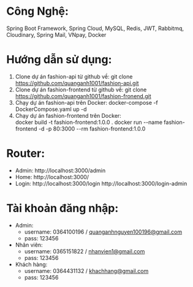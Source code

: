 # Công Nghệ:
 Spring Boot Framework, Spring Cloud, MySQL, Redis, JWT, Rabbitmq, Cloudinary, Spring Mail, VNpay, Docker

# Hướng dẫn sử dụng:
  1. Clone dự án fashion-api từ github về: git clone https://github.com/quanganh1001/fashion-api.git
  2. Clone dự án fashion-frontend từ github về: git clone https://github.com/quanganh1001/fashion-fronend.git
  3. Chạy dự án fashion-api trên Docker: 
     docker-compose -f DockerCompose.yaml up -d
  4. Chạy dự án fashion-frontend trên Docker:  
     docker build -t fashion-frontend:1.0.0 .
     docker run --name fashion-frontend -d -p 80:3000 --rm fashion-frontend:1.0.0

# Router:
- Admin: http://localhost:3000/admin
- Home: http://localhost:3000/
- Login:
  http://localhost:3000/login
  http://localhost:3000/login-admin

# Tài khoản đăng nhập:
  - Admin:
    + username: 0364100196 / quanganhnguyen100196@gmail.com
    + pass: 123456
  - Nhân viên:
    + username: 0365151822 / nhanvien1@gmail.com
    + pass: 123456
  - Khách hàng:
    + username: 0364431132 / khachhang@gmail.com
    + pass: 123456


